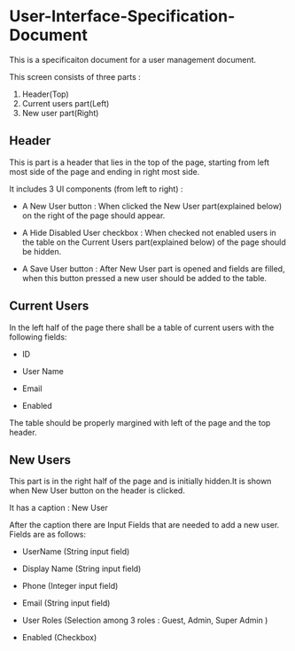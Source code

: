User-Interface-Specification-Document
======================================

This is a specificaiton document for a user management document.

This screen consists of three parts : 

1. Header(Top)
2. Current users part(Left)
3. New user part(Right)


## Header

This is part is a header that lies in the top of the page, starting from left most side of the page and ending in right most side.

It includes 3 UI components (from left to right) : 

- A New User button : When clicked the New User part(explained below) on the right of the page should appear.

- A Hide Disabled User checkbox : When checked not enabled users in the table on the Current Users part(explained below) of the page should be hidden.

- A Save User button : After New User part is opened and fields are filled, when this button pressed a new user should be added to the table.



## Current Users 

In the left half of the page there shall be a table of current users with the following fields:
- ID

- User Name

- Email

- Enabled

The table should be properly margined with left of the page and the top header. 



## New Users

This part is in the right half of the page and is initially hidden.It is shown when New User button on the header is clicked.

It has a caption : New User

After the caption there are Input Fields that are needed to add a new user. Fields are as follows:

- UserName (String input field)

- Display Name (String input field)

- Phone (Integer input field)

- Email (String input field)

- User Roles (Selection among 3 roles : Guest, Admin, Super Admin )

- Enabled (Checkbox)


